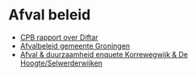 # Afval beleid

* [CPB rapport over Diftar](cpb-achtergronddocument-diftar-in-nederland-verschillen-tussen-oostenwest.pdf)
* [Afvalbeleid gemeente Groningen](Minder-afval-meer-grondstoffen-Op-weg-naar-een-circulair-Groningen.pdf)
* [Afval & duurzaamheid enquete Korrewegwijk & De Hoogte/Selwerderwijken](afvalenquete.pdf)
